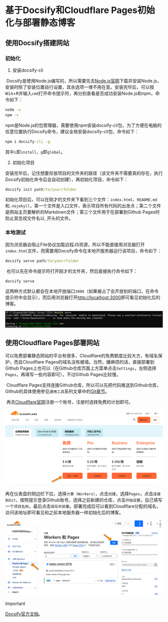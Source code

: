 # 基于Docsify和Cloudflare Pages初始化与部署静态博客

## 使用Docsify搭建网站

### 初始化

1. 安装docsify-cli

​	Docsify是使用Node.js编写的，所以需要先去[Node.js官网](https://nodejs.org)下载并安装Node.js，安装时除了安装位置自行设置，其余选项一律不用在意。安装完毕后，可以按<kbd>Win</kbd>+<kbd>R</kbd>并输入`cmd`打开命令提示符，再分别查看是否成功安装Node.js和npm，命令如下：

```cmd
node -v
npm -v
```

​	npm是Node.js的包管理器，需要使用npm安装docsify-cli包，为了方便在电脑的任意位置执行Docsify命令，建议全局安装docsify-cli包，命令如下：

```cmd
npm i docsify-cli -g
```

​	其中`i`即`install`，`g`即`global`。

2. 初始化项目

​	安装完毕后，记住想要存放项目的文件夹的路径（该文件夹不需要真的存在，执行Docsify初始化命令后会自动创建），再初始化项目，命令如下：

```cmd
docsify init path/to/your/folder
```

​	初始化项目后，可以在刚才的文件夹下看到三个文件：`index.html`、`README.md`和`.nojekyll`，第一个文件是入口文件，表示项目所有代码的出发点；第二个文件是网站主页要解析的Markdown文件；第三个文件用于在部署到Github Pages时防止其忽视文件名以`_`开头的文件。

### 本地测试

​	因为浏览器会阻止File协议加载远程JS资源，所以不能直接用浏览器打开`index.html`文件，而需要用Docsify命令在本地开服务器运行该项目，命令如下：

```cmd
docsify serve path/to/your/folder
```

​	也可以先在命令提示符打开刚才的文件夹，然后直接执行命令如下：

```cmd
docsify serve
```

​	这两种方式默认都会在本地开放端口`3000`（如果被占了会开放别的端口，在命令提示符中会显示），而后用浏览器打开[http://localhost:3000](http://localhost:3000)即可看见初始化后的博客。

![server](./assets/server.png)

## 使用Cloudflare Pages部署网站

​	可以免费部署静态网站的平台有很多，Cloudflare的免费额度比较大方，有域名保护，而且Cloudflare Pages的域名没有被墙。当然，嫌麻烦的话，直接部署到Github Pages上也可以（在Github仓库页面上方菜单点击`Settings`，左侧选择`Pages`，再填写一些内容即可），不过Github Pages比较慢。

​	Cloudflare Pages支持连接Github仓库，所以可以先把代码推送到Github仓库，Github的具体使用参见`通用工具`系列文章中的[Git章节](General/Git/README)。

​	再去[Cloudflare官网](https://www.cloudflare-cn.com/)注册一个账号，注册时选择免费的计划即可。

![cloudflare](./assets/cloudflare.png)

​	再在仪表盘的侧边栏下拉，选择`计算（Workers）`，点击`创建`，选择`Pages`，点击`连接到Git`，按照提示登录Github账号，选择之前新建的仓库，点击`开始设置`，自己填写一个`项目名称`，最后点击`保存并部署`。部署完成后可以看到Cloudflare分配的域名，访问该地址即可看见和之前本地服务器一样初始化后的博客。

![pages](./assets/pages.png)

> [!IMPORTANT]
> [Docsify官方文档](https://docsify.js.org/#/quickstart)。